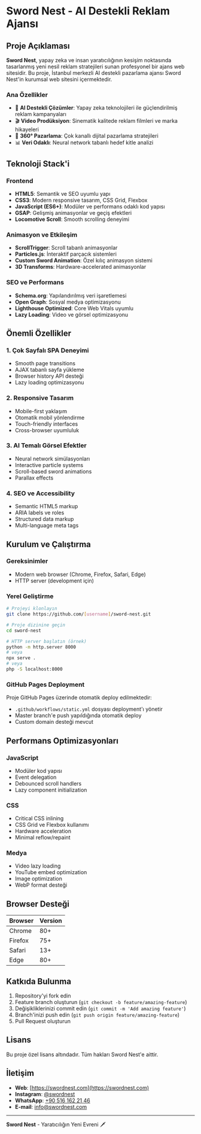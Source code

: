 # Sword Nest - AI Destekli Reklam Ajansı

## Proje Açıklaması

**Sword Nest**, yapay zeka ve insan yaratıcılığının kesişim noktasında tasarlanmış yeni nesil reklam stratejileri sunan profesyonel bir ajans web sitesidir. Bu proje, İstanbul merkezli AI destekli pazarlama ajansı Sword Nest'in kurumsal web sitesini içermektedir.

### Ana Özellikler

- 🤖 **AI Destekli Çözümler**: Yapay zeka teknolojileri ile güçlendirilmiş reklam kampanyaları
- 🎬 **Video Prodüksiyon**: Sinematik kalitede reklam filmleri ve marka hikayeleri
- 🎯 **360° Pazarlama**: Çok kanallı dijital pazarlama stratejileri
- 📊 **Veri Odaklı**: Neural network tabanlı hedef kitle analizi

## Teknoloji Stack'i

### Frontend
- **HTML5**: Semantik ve SEO uyumlu yapı
- **CSS3**: Modern responsive tasarım, CSS Grid, Flexbox
- **JavaScript (ES6+)**: Modüler ve performans odaklı kod yapısı
- **GSAP**: Gelişmiş animasyonlar ve geçiş efektleri
- **Locomotive Scroll**: Smooth scrolling deneyimi

### Animasyon ve Etkileşim
- **ScrollTrigger**: Scroll tabanlı animasyonlar
- **Particles.js**: İnteraktif parçacık sistemleri
- **Custom Sword Animation**: Özel kılıç animasyon sistemi
- **3D Transforms**: Hardware-accelerated animasyonlar

### SEO ve Performans
- **Schema.org**: Yapılandırılmış veri işaretlemesi
- **Open Graph**: Sosyal medya optimizasyonu
- **Lighthouse Optimized**: Core Web Vitals uyumlu
- **Lazy Loading**: Video ve görsel optimizasyonu


## Önemli Özellikler

### 1. Çok Sayfalı SPA Deneyimi
- Smooth page transitions
- AJAX tabanlı sayfa yükleme
- Browser history API desteği
- Lazy loading optimizasyonu

### 2. Responsive Tasarım
- Mobile-first yaklaşım
- Otomatik mobil yönlendirme
- Touch-friendly interfaces
- Cross-browser uyumluluk

### 3. AI Temalı Görsel Efektler
- Neural network simülasyonları
- Interactive particle systems
- Scroll-based sword animations
- Parallax effects

### 4. SEO ve Accessibility
- Semantic HTML5 markup
- ARIA labels ve roles
- Structured data markup
- Multi-language meta tags

## Kurulum ve Çalıştırma

### Gereksinimler
- Modern web browser (Chrome, Firefox, Safari, Edge)
- HTTP server (development için)

### Yerel Geliştirme
```bash
# Projeyi klonlayın
git clone https://github.com/[username]/sword-nest.git

# Proje dizinine geçin
cd sword-nest

# HTTP server başlatın (örnek)
python -m http.server 8000
# veya
npx serve .
# veya
php -S localhost:8000
```

### GitHub Pages Deployment
Proje GitHub Pages üzerinde otomatik deploy edilmektedir:
- `.github/workflows/static.yml` dosyası deployment'ı yönetir
- Master branch'e push yapıldığında otomatik deploy
- Custom domain desteği mevcut

## Performans Optimizasyonları

### JavaScript
- Modüler kod yapısı
- Event delegation
- Debounced scroll handlers
- Lazy component initialization

### CSS
- Critical CSS inlining
- CSS Grid ve Flexbox kullanımı
- Hardware acceleration
- Minimal reflow/repaint

### Medya
- Video lazy loading
- YouTube embed optimization
- Image optimization
- WebP format desteği

## Browser Desteği

| Browser | Version |
|---------|---------|
| Chrome  | 80+     |
| Firefox | 75+     |
| Safari  | 13+     |
| Edge    | 80+     |

## Katkıda Bulunma

1. Repository'yi fork edin
2. Feature branch oluşturun (`git checkout -b feature/amazing-feature`)
3. Değişikliklerinizi commit edin (`git commit -m 'Add amazing feature'`)
4. Branch'inizi push edin (`git push origin feature/amazing-feature`)
5. Pull Request oluşturun

## Lisans

Bu proje özel lisans altındadır. Tüm hakları Sword Nest'e aittir.

## İletişim

- **Web**: [https://swordnest.com](https://swordnest.com)
- **Instagram**: [@swordnest](https://www.instagram.com/swordnest/)
- **WhatsApp**: [+90 516 162 21 46](https://wa.me/905161622146)
- **E-mail**: info@swordnest.com

---

**Sword Nest** - Yaratıcılığın Yeni Evreni 🗡️